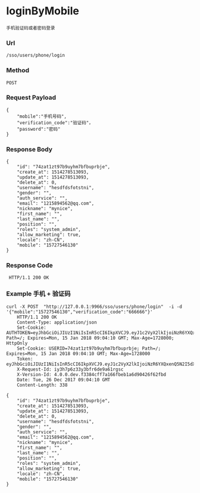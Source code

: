 # loginByMobile
    手机验证码或者密码登录
    
### Url
    /sso/users/phone/login
    
### Method
    POST

### Request Payload
    {
        "mobile":"手机号码",
        "verification_code":"验证码"，
        "password":"密码"
    }

### Response Body
    {
        "id": "74zat1zt97b9uyhm7bfbuprbje",
        "create_at": 1514278513093,
        "update_at": 1514278513093,
        "delete_at": 0,
        "username": "hesdfdsfotstni",
        "gender": "",
        "auth_service": "",
        "email": "1215894562@qq.com",
        "nickname": "mynice",
        "first_name": "",
        "last_name": "",
        "position": "",
        "roles": "system_admin",
        "allow_marketing": true,
        "locale": "zh-CN",
        "mobile": "15727546130"
    }
    
  
### Response Code
     HTTP/1.1 200 OK

### Example 手机 + 验证码
    curl -X POST  "http://127.0.0.1:9966/sso/users/phone/login"  -i -d '{"mobile":"15727546130","verification_code":"666666"}'
        HTTP/1.1 200 OK
        Content-Type: application/json
        Set-Cookie: AUTHTOKEN=eyJhbGciOiJIUzI1NiIsInR5cCI6IkpXVCJ9.eyJ1c2VyX2lkIjoiNzR6YXQxenQ5N2I5dXlobTdiZmJ1cHJiamUiLCJyb2xlcyI6InN5c3RlbV9hZG1pbiIsInByb3BzIjp7ImJyb3dzZXIiOiJjdXJsLzcuNDcuMCIsIm9zIjoidW5rbm93biIsInBsYXRmb3JtIjoidW5rbm93biJ9LCJleHAiOjE1MTYwMDcwNTAsImlhdCI6MTUxNDI3OTA1MCwiaXNzIjoid3d3LmFjY3VybWUuY29tIn0.LnNXdBeeuGlal697KOTdbd6ebvCr0NQKxgoasFPnvLs; Path=/; Expires=Mon, 15 Jan 2018 09:04:10 GMT; Max-Age=1728000; HttpOnly
        Set-Cookie: USERID=74zat1zt97b9uyhm7bfbuprbje; Path=/; Expires=Mon, 15 Jan 2018 09:04:10 GMT; Max-Age=1728000
        Token: eyJhbGciOiJIUzI1NiIsInR5cCI6IkpXVCJ9.eyJ1c2VyX2lkIjoiNzR6YXQxenQ5N2I5dXlobTdiZmJ1cHJiamUiLCJyb2xlcyI6InN5c3RlbV9hZG1pbiIsInByb3BzIjp7ImJyb3dzZXIiOiJjdXJsLzcuNDcuMCIsIm9zIjoidW5rbm93biIsInBsYXRmb3JtIjoidW5rbm93biJ9LCJleHAiOjE1MTYwMDcwNTAsImlhdCI6MTUxNDI3OTA1MCwiaXNzIjoid3d3LmFjY3VybWUuY29tIn0.LnNXdBeeuGlal697KOTdbd6ebvCr0NQKxgoasFPnvLs
        X-Request-Id: iy3h7p6z33y3bfr6de9a61rgsc
        X-Version-Id: 4.0.0.dev.f3384cff7a166fbeb1a6d90426f62fbd
        Date: Tue, 26 Dec 2017 09:04:10 GMT
        Content-Length: 338

    {
        "id": "74zat1zt97b9uyhm7bfbuprbje",
        "create_at": 1514278513093,
        "update_at": 1514278513093,
        "delete_at": 0,
        "username": "hesdfdsfotstni",
        "gender": "",
        "auth_service": "",
        "email": "1215894562@qq.com",
        "nickname": "mynice",
        "first_name": "",
        "last_name": "",
        "position": "",
        "roles": "system_admin",
        "allow_marketing": true,
        "locale": "zh-CN",
        "mobile": "15727546130"
    }
